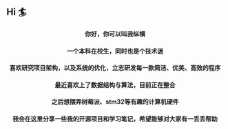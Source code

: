 ## Hi :surfer:

<h4 align="center">你好，你可以叫我纵横</h4>
<h4 align="center">一个本科在校生，同时也是个技术迷</h4>
<h4 align="center">喜欢研究项目架构，以及系统的优化，立志研发每一款简洁、优美、高效的程序</h4>
<h4 align="center">最近喜欢上了数据结构与算法，目前正在整合</h4>
<h4 align="center">之后想摆弄树莓派、stm32等有趣的计算机硬件</h4>
<h4 align="center">我会在这里分享一些我的开源项目和学习笔记，希望能够对大家有一丢丢帮助</h4>



<!---
kyrian330/kyrian330 is a ✨ special ✨ repository because its `README.md` (this file) appears on your GitHub profile.
You can click the Preview link to take a look at your changes.
--->
